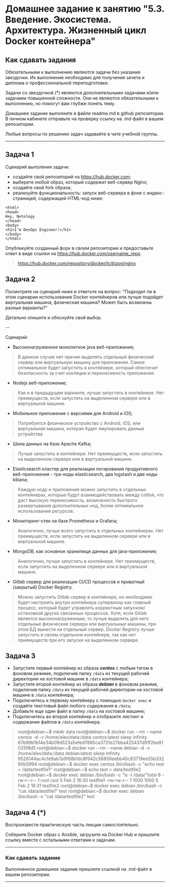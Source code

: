 
# Домашнее задание к занятию "5.3. Введение. Экосистема. Архитектура. Жизненный цикл Docker контейнера"

## Как сдавать задания

Обязательными к выполнению являются задачи без указания звездочки. Их выполнение необходимо для получения зачета и диплома о профессиональной переподготовке.

Задачи со звездочкой (*) являются дополнительными задачами и/или задачами повышенной сложности. Они не являются обязательными к выполнению, но помогут вам глубже понять тему.

Домашнее задание выполните в файле readme.md в github репозитории. В личном кабинете отправьте на проверку ссылку на .md-файл в вашем репозитории.

Любые вопросы по решению задач задавайте в чате учебной группы.

---

## Задача 1

Сценарий выполения задачи:

- создайте свой репозиторий на https://hub.docker.com;
- выберете любой образ, который содержит веб-сервер Nginx;
- создайте свой fork образа;
- реализуйте функциональность:
запуск веб-сервера в фоне с индекс-страницей, содержащей HTML-код ниже:
```
<html>
<head>
Hey, Netology
</head>
<body>
<h1>I’m DevOps Engineer!</h1>
</body>
</html>
```
Опубликуйте созданный форк в своем репозитории и предоставьте ответ в виде ссылки на https://hub.docker.com/username_repo.
> https://hub.docker.com/repository/docker/tcibizov/nginx

## Задача 2

Посмотрите на сценарий ниже и ответьте на вопрос:
"Подходит ли в этом сценарии использование Docker контейнеров или лучше подойдет виртуальная машина, физическая машина? Может быть возможны разные варианты?"

Детально опишите и обоснуйте свой выбор.

--

Сценарий:

- Высоконагруженное монолитное java веб-приложение;
> В данном случае нет причин выделять отдельный физический сервер или виртуальную машину для приложения. Самое оптимальное будет запустить в контейнере, который обеспечит безопасность за счет изоляции и переносимость приложения.
- Nodejs веб-приложение;
> Как и в предыдущем варианте, лучше запустить в контейнере. Нет преимуществ, если запустить на выделенном сервере или в виртуальной машине.
- Мобильное приложение c версиями для Android и iOS;
> Потребуется физическое устройство с Android, iOS, или виртуальная машина, которая будет эмулировать данные устройства
- Шина данных на базе Apache Kafka;
> Лучше запустить в контейнере. Нет преимуществ, если запустить на выделенном сервере или в виртуальной машине.
- Elasticsearch кластер для реализации логирования продуктивного веб-приложения - три ноды elasticsearch, два logstash и две ноды kibana;
> Каждую ноду и приложения можно запустить в отдельных контейнерах, которые будут взаимодействовать между собой,  что даст высокую переносимость, возможность быстрого развертывания дополнительных нод, более оптимальное использование ресурсов.
- Мониторинг-стек на базе Prometheus и Grafana;
> Аналогично, лучше всего запустить в отдельных контейнерах. Нет преимуществ, если запустить на выделенном сервере или в виртуальной машине.
- MongoDB, как основное хранилище данных для java-приложения;
> Аналогично, лучше запустить в контейнере. Нет преимуществ, если запустить на выделенном сервере или в виртуальной машине.
- Gitlab сервер для реализации CI/CD процессов и приватный (закрытый) Docker Registry.
> Можно запустить Gitlab сервер в контейнере, но необходимо будет настроить внутри контейнера супервизор как главный процесс, который будет управлять корректным запуском/остановкой других связанных процессов. Хотя, если Gitlab является высоконагруженным, то лучше выделить для него отдельные физические сервера или виртуальные машины, при этом БД вынести на отдельный сервер. Docker Registry лучше запустить в своем отдельном контейнере, так как нет приемуществ при его запуске на выделенном сервере.

## Задача 3

- Запустите первый контейнер из образа ***centos*** c любым тэгом в фоновом режиме, подключив папку ```/data``` из текущей рабочей директории на хостовой машине в ```/data``` контейнера;
- Запустите второй контейнер из образа ***debian*** в фоновом режиме, подключив папку ```/data``` из текущей рабочей директории на хостовой машине в ```/data``` контейнера;
- Подключитесь к первому контейнеру с помощью ```docker exec``` и создайте текстовый файл любого содержания в ```/data```;
- Добавьте еще один файл в папку ```/data``` на хостовой машине;
- Подключитесь во второй контейнер и отобразите листинг и содержание файлов в ```/data``` контейнера.
> root@debian:~$ mkdir data
> root@debian:~$ docker run --rm --name centos -d -v /home/alex/data:/data centos:latest sleep infinity 67b99b1b14e34b09d523a5efed7885ca3731e27bba425437d91f2be81025f8d5
> root@debian:~$ docker run --rm --name debian -d -v /home/alex/data:/data debian:latest sleep infinity
9528144ac4cfe9ab7a9f68b1dc8f942c56859eebb45c83719ee55b33290b5994
> root@debian:~$ docker exec centos /bin/bash -c "echo test > /data/testfile1"
> root@debian:~$ echo test > data/testfile2
> root@debian:~$ docker exec debian /bin/bash -c "ls -l /data/"total 8
-rw-r--r-- 1 root root 5 Feb  2 16:30 testfile1
-rw-rw-r-- 1 1000 1000 5 Feb  2 16:31 testfile2
> root@debian~$ docker exec debian /bin/bash -c "cat /data/testfile1"
test
> root@debian:~$ docker exec debian /bin/bash -c "cat /data/testfile2"
test

## Задача 4 (*)

Воспроизвести практическую часть лекции самостоятельно.

Соберите Docker образ с Ansible, загрузите на Docker Hub и пришлите ссылку вместе с остальными ответами к задачам.


---

### Как cдавать задание

Выполненное домашнее задание пришлите ссылкой на .md-файл в вашем репозитории.

---

